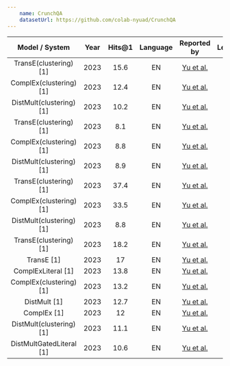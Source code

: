 ```yaml
---
    name: CrunchQA
    datasetUrl: https://github.com/colab-nyuad/CrunchQA
---
```


|      Model / System      | Year  | Hits@1 | Language |                             Reported by                             | Leaderboard |
|:------------------------:|:-----:|:------:|:--------:|:-------------------------------------------------------------------:| :---------: |
|  TransE(clustering) [1]  | 2023  |  15.6  |   EN     | [Yu et al.](https://ieeexplore.ieee.org/abstract/document/10021012) | Overall     |
| ComplEx(clustering) [1]  | 2023  |  12.4  |   EN     | [Yu et al.](https://ieeexplore.ieee.org/abstract/document/10021012) | Overall     |
| DistMult(clustering) [1] | 2023  |  10.2  |   EN     | [Yu et al.](https://ieeexplore.ieee.org/abstract/document/10021012) | Overall     |
|  TransE(clustering) [1]  | 2023  |  8.1   |   EN     | [Yu et al.](https://ieeexplore.ieee.org/abstract/document/10021012) | Temporal    |
| ComplEx(clustering) [1]  | 2023  |  8.8   |   EN     | [Yu et al.](https://ieeexplore.ieee.org/abstract/document/10021012) | Temporal    |
| DistMult(clustering) [1] | 2023  |  8.9   |   EN     | [Yu et al.](https://ieeexplore.ieee.org/abstract/document/10021012) | Temporal    |
|  TransE(clustering) [1]  | 2023  |  37.4  |   EN     | [Yu et al.](https://ieeexplore.ieee.org/abstract/document/10021012) | Numeric     |
| ComplEx(clustering) [1]  | 2023  |  33.5  |   EN     | [Yu et al.](https://ieeexplore.ieee.org/abstract/document/10021012) | Numeric     |
| DistMult(clustering) [1] | 2023  |  8.8   |   EN     | [Yu et al.](https://ieeexplore.ieee.org/abstract/document/10021012) | Numeric     |
|  TransE(clustering) [1]   | 2023  |  18.2  |   EN     | [Yu et al.](https://ieeexplore.ieee.org/abstract/document/10021012) | Entity      |
|        TransE [1]         | 2023  |   17   |   EN     | [Yu et al.](https://ieeexplore.ieee.org/abstract/document/10021012) | Entity      |
|    ComplExLiteral [1]     | 2023  |  13.8  |   EN     | [Yu et al.](https://ieeexplore.ieee.org/abstract/document/10021012) | Entity      |
|  ComplEx(clustering) [1]  | 2023  |  13.2  |   EN     | [Yu et al.](https://ieeexplore.ieee.org/abstract/document/10021012) | Entity      |
|       DistMult [1]        | 2023  |  12.7  |   EN     | [Yu et al.](https://ieeexplore.ieee.org/abstract/document/10021012) | Entity      |
|        ComplEx [1]        | 2023  |   12   |   EN     | [Yu et al.](https://ieeexplore.ieee.org/abstract/document/10021012) | Entity      |
| DistMult(clustering) [1]  | 2023  |  11.1  |   EN     | [Yu et al.](https://ieeexplore.ieee.org/abstract/document/10021012) | Entity      |
| DistMultGatedLiteral [1]  | 2023  |  10.6  |   EN     | [Yu et al.](https://ieeexplore.ieee.org/abstract/document/10021012) | Entity      |
